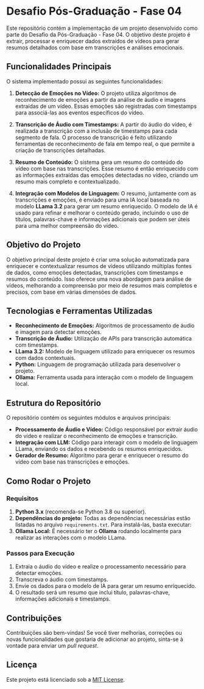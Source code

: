 # Desafio Pós-Graduação - Fase 04

Este repositório contém a implementação de um projeto desenvolvido como parte do Desafio da Pós-Graduação - Fase 04. O objetivo deste projeto é extrair, processar e enriquecer dados extraídos de vídeos para gerar resumos detalhados com base em transcrições e análises emocionais.

## Funcionalidades Principais

O sistema implementado possui as seguintes funcionalidades:

1. **Detecção de Emoções no Vídeo:**
   O projeto utiliza algoritmos de reconhecimento de emoções a partir da análise de áudio e imagens extraídas de um vídeo. Essas emoções são registradas com timestamps para associá-las aos eventos específicos do vídeo.

2. **Transcrição de Áudio com Timestamps:**
   A partir do áudio do vídeo, é realizada a transcrição com a inclusão de timestamps para cada segmento de fala. O processo de transcrição é feito utilizando ferramentas de reconhecimento de fala em tempo real, o que permite a criação de transcrições detalhadas.

3. **Resumo de Conteúdo:**
   O sistema gera um resumo do conteúdo do vídeo com base nas transcrições. Esse resumo é então enriquecido com as informações extraídas das emoções detectadas no vídeo, criando um resumo mais completo e contextualizado.

4. **Integração com Modelos de Linguagem:**
   O resumo, juntamente com as transcrições e emoções, é enviado para uma IA local baseada no modelo **LLama 3.2** para gerar um resumo enriquecido. O modelo de IA é usado para refinar e melhorar o conteúdo gerado, incluindo o uso de títulos, palavras-chave e informações adicionais que podem ser úteis para uma melhor compreensão do vídeo.

## Objetivo do Projeto

O objetivo principal deste projeto é criar uma solução automatizada para enriquecer e contextualizar resumos de vídeos utilizando múltiplas fontes de dados, como emoções detectadas, transcrições com timestamps e resumos do conteúdo. Isso oferece uma nova abordagem para análise de vídeos, melhorando a compreensão por meio de resumos mais completos e precisos, com base em várias dimensões de dados.

## Tecnologias e Ferramentas Utilizadas

- **Reconhecimento de Emoções:** Algoritmos de processamento de áudio e imagem para detectar emoções.
- **Transcrição de Áudio:** Utilização de APIs para transcrição automática com timestamps.
- **LLama 3.2:** Modelo de linguagem utilizado para enriquecer os resumos com dados contextuais.
- **Python:** Linguagem de programação utilizada para desenvolver o projeto.
- **Ollama:** Ferramenta usada para interação com o modelo de linguagem local.

## Estrutura do Repositório

O repositório contém os seguintes módulos e arquivos principais:

- **Processamento de Áudio e Vídeo:** Código responsável por extrair áudio do vídeo e realizar o reconhecimento de emoções e transcrição.
- **Integração com LLM:** Código para interagir com o modelo de linguagem LLama, enviando os dados e recebendo os resumos enriquecidos.
- **Gerador de Resumo:** Algoritmo para gerar e enriquecer o resumo do vídeo com base nas transcrições e emoções.

## Como Rodar o Projeto

### Requisitos

1. **Python 3.x** (recomenda-se Python 3.8 ou superior).
2. **Dependências do projeto:** Todas as dependências necessárias estão listadas no arquivo `requirements.txt`. Para instalá-las, basta executar:
3. **Ollama Local:** É necessário ter o **Ollama** rodando localmente para realizar as interações com o modelo LLama.

### Passos para Execução

1. Extraia o áudio do vídeo e realize o processamento necessário para detectar emoções.
2. Transcreva o áudio com timestamps.
3. Envie os dados para o modelo de IA para gerar um resumo enriquecido.
4. O resultado será um resumo que inclui título, palavras-chave, informações adicionais e timestamps.

## Contribuições

Contribuições são bem-vindas! Se você tiver melhorias, correções ou novas funcionalidades que gostaria de adicionar ao projeto, sinta-se à vontade para enviar um *pull request*.

## Licença

Este projeto está licenciado sob a [MIT License](LICENSE).
